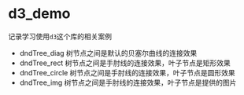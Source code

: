 # d3_demo

记录学习使用`d3`这个库的相关案例

- dndTree_diag 树节点之间是默认的贝塞尔曲线的连接效果
- dndTree_rect 树节点之间是手肘线的连接效果，叶子节点是矩形效果
- dndTree_circle 树节点之间是手肘线的连接效果，叶子节点是圆形效果
- dndTree_img 树节点之间是手肘线的连接效果，叶子节点是提供的图片
